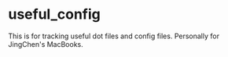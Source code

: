 # useful_config
This is for tracking useful dot files and config files.
Personally for JingChen's MacBooks.
